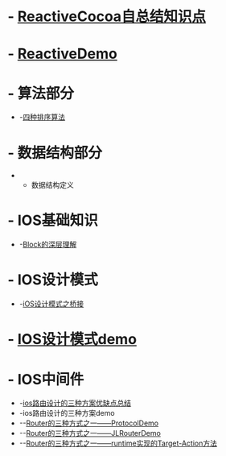 # - [ReactiveCocoa自总结知识点](https://blog.csdn.net/u013093099/article/details/88688332)
# - [ReactiveDemo](https://github.com/xiangrikui15302/ReactiveCocoaDemo)
# - 算法部分
* -[四种排序算法](https://github.com/xiangrikui15302/AlgorithmDemo)
# - 数据结构部分
* - 数据结构定义
# - IOS基础知识
* -[Block的深层理解](https://blog.csdn.net/u013093099/article/details/90265725)
# - IOS设计模式
* -[iOS设计模式之桥接](https://blog.csdn.net/u013093099/article/details/88797480)
# - [IOS设计模式demo](https://github.com/xiangrikui15302/GOFDemo)
# - IOS中间件
* -[ios路由设计的三种方案优缺点总结](https://blog.csdn.net/u013093099/article/details/88851932)
* -ios路由设计的三种方案demo
* --[Router的三种方式之一——ProtocolDemo](https://github.com/xiangrikui15302/RouterDemo-ProtocolDemo)
* --[Router的三种方式之一——JLRouterDemo](https://github.com/xiangrikui15302/RouterDemo-JLRouterDemo)
* --[Router的三种方式之一——runtime实现的Target-Action方法](https://github.com/xiangrikui15302/RouterDemo-Target-ActionDemo)
